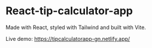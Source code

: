 # React-tip-calculator-app

Made with React, styled with Tailwind and built with Vite.

Live demo: https://tipcalculatorapp-gn.netlify.app/
